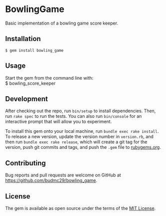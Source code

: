 # BowlingGame

Basic implementation of a bowling game score keeper.

## Installation

    $ gem install bowling_game

## Usage

Start the gem from the command line with:  
    $ bowling_score_keeper


## Development

After checking out the repo, run `bin/setup` to install dependencies. Then, run `rake spec` to run the tests. You can also run `bin/console` for an interactive prompt that will allow you to experiment.

To install this gem onto your local machine, run `bundle exec rake install`. To release a new version, update the version number in `version.rb`, and then run `bundle exec rake release`, which will create a git tag for the version, push git commits and tags, and push the `.gem` file to [rubygems.org](https://rubygems.org).

## Contributing

Bug reports and pull requests are welcome on GitHub at https://github.com/budmc29/bowling_game.

## License

The gem is available as open source under the terms of the [MIT License](http://opensource.org/licenses/MIT).
